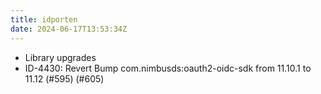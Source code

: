 ```yaml
---
title: idporten
date: 2024-06-17T13:53:34Z
---
```

- Library upgrades
- ID-4430: Revert Bump com.nimbusds:oauth2-oidc-sdk from 11.10.1 to 11.12 (#595) (#605)


